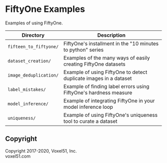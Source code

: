 # FiftyOne Examples

Examples of using FiftyOne.

| Directory              | Description                                                       |
| ---------------------- | ----------------------------------------------------------------- |
| `fifteen_to_fiftyone/` | FiftyOne's installment in the "10 minutes to python" series       |
| `dataset_creation/`    | Examples of the many ways of easily creating FiftyOne datasets    |
| `image_deduplication/` | Example of using FiftyOne to detect duplicate images in a dataset |
| `label_mistakes/`      | Example of finding label errors using FiftyOne's hardness measure |
| `model_inference/`     | Example of integrating FiftyOne in your model inference loop      |
| `uniqueness/`          | Example of using FiftyOne's uniqueness tool to curate a dataset   |

## Copyright

Copyright 2017-2020, Voxel51, Inc.<br> voxel51.com
